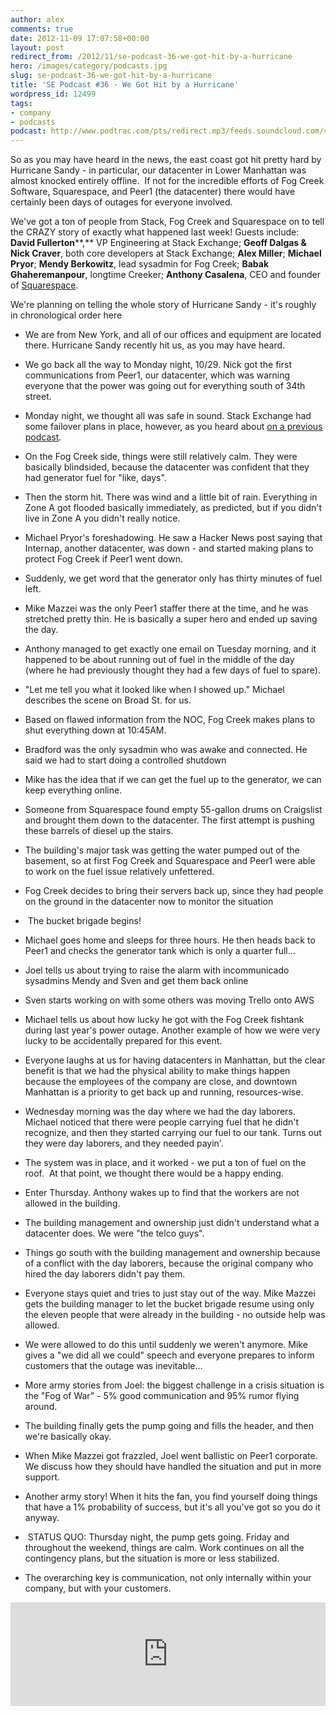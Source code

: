 ```yaml
---
author: alex
comments: true
date: 2012-11-09 17:07:58+00:00
layout: post
redirect_from: /2012/11/se-podcast-36-we-got-hit-by-a-hurricane
hero: /images/category/podcasts.jpg
slug: se-podcast-36-we-got-hit-by-a-hurricane
title: 'SE Podcast #36 - We Got Hit by a Hurricane'
wordpress_id: 12499
tags:
- company
- podcasts
podcast: http://www.podtrac.com/pts/redirect.mp3/feeds.soundcloud.com/stream/66762703-stack-exchange-stack-exchange-podcast-36.mp3
---
```


So as you may have heard in the news, the east coast got hit pretty hard by Hurricane Sandy - in particular, our datacenter in Lower Manhattan was almost knocked entirely offline.  If not for the incredible efforts of Fog Creek Software, Squarespace, and Peer1 (the datacenter) there would have certainly been days of outages for everyone involved.

We've got a ton of people from Stack, Fog Creek and Squarespace on to tell the CRAZY story of exactly what happened last week! Guests include: **David Fullerton****,** VP Engineering at Stack Exchange; **Geoff Dalgas & Nick Craver**, both core developers at Stack Exchange; **Alex Miller**; **Michael Pryor**; **Mendy Berkowitz**, lead sysadmin for Fog Creek; **Babak Ghaheremanpour**, longtime Creeker; **Anthony Casalena**, CEO and founder of [Squarespace](http://www.squarespace.com/).

We're planning on telling the whole story of Hurricane Sandy - it's roughly in chronological order here



	
  * We are from New York, and all of our offices and equipment are located there. Hurricane Sandy recently hit us, as you may have heard.

	
  * We go back all the way to Monday night, 10/29. Nick got the first communications from Peer1, our datacenter, which was warning everyone that the power was going out for everything south of 34th street.

	
  * Monday night, we thought all was safe in sound. Stack Exchange had some failover plans in place, however, as you heard about [on a previous podcast](http://blog.stackoverflow.com/2012/10/se-podcast-34/).

	
  * On the Fog Creek side, things were still relatively calm. They were basically blindsided, because the datacenter was confident that they had generator fuel for "like, days".

	
  * Then the storm hit. There was wind and a little bit of rain. Everything in Zone A got flooded basically immediately, as predicted, but if you didn't live in Zone A you didn't really notice.

	
  * Michael Pryor's foreshadowing. He saw a Hacker News post saying that Internap, another datacenter, was down - and started making plans to protect Fog Creek if Peer1 went down.

	
  * Suddenly, we get word that the generator only has thirty minutes of fuel left.

	
  * Mike Mazzei was the only Peer1 staffer there at the time, and he was stretched pretty thin. He is basically a super hero and ended up saving the day.

	
  * Anthony managed to get exactly one email on Tuesday morning, and it happened to be about running out of fuel in the middle of the day (where he had previously thought they had a few days of fuel to spare).

	
  * "Let me tell you what it looked like when I showed up." Michael describes the scene on Broad St. for us.

	
  * Based on flawed information from the NOC, Fog Creek makes plans to shut everything down at 10:45AM.

	
  * Bradford was the only sysadmin who was awake and connected. He said we had to start doing a controlled shutdown

	
  * Mike has the idea that if we can get the fuel up to the generator, we can keep everything online.

	
  * Someone from Squarespace found empty 55-gallon drums on Craigslist and brought them down to the datacenter. The first attempt is pushing these barrels of diesel up the stairs.

	
  * The building's major task was getting the water pumped out of the basement, so at first Fog Creek and Squarespace and Peer1 were able to work on the fuel issue relatively unfettered.

	
  * Fog Creek decides to bring their servers back up, since they had people on the ground in the datacenter now to monitor the situation

	
  *  The bucket brigade begins!

	
  * Michael goes home and sleeps for three hours. He then heads back to Peer1 and checks the generator tank which is only a quarter full...

	
  * Joel tells us about trying to raise the alarm with incommunicado sysadmins Mendy and Sven and get them back online

	
  * Sven starts working on with some others was moving Trello onto AWS

	
  * Michael tells us about how lucky he got with the Fog Creek fishtank during last year's power outage. Another example of how we were very lucky to be accidentally prepared for this event.

	
  * Everyone laughs at us for having datacenters in Manhattan, but the clear benefit is that we had the physical ability to make things happen because the employees of the company are close, and downtown Manhattan is a priority to get back up and running, resources-wise.

	
  * Wednesday morning was the day where we had the day laborers. Michael noticed that there were people carrying fuel that he didn't recognize, and then they started carrying our fuel to our tank. Turns out they were day laborers, and they needed payin'.

	
  * The system was in place, and it worked - we put a ton of fuel on the roof.  At that point, we thought there would be a happy ending.

	
  * Enter Thursday. Anthony wakes up to find that the workers are not allowed in the building.

	
  * The building management and ownership just didn't understand what a datacenter does. We were "the telco guys".

	
  * Things go south with the building management and ownership because of a conflict with the day laborers, because the original company who hired the day laborers didn't pay them.

	
  * Everyone stays quiet and tries to just stay out of the way. Mike Mazzei gets the building manager to let the bucket brigade resume using only the eleven people that were already in the building - no outside help was allowed.

	
  * We were allowed to do this until suddenly we weren't anymore. Mike gives a "we did all we could" speech and everyone prepares to inform customers that the outage was inevitable…

	
  * More army stories from Joel: the biggest challenge in a crisis situation is the "Fog of War" - 5% good communication and 95% rumor flying around.

	
  * The building finally gets the pump going and fills the header, and then we're basically okay.

	
  * When Mike Mazzei got frazzled, Joel went ballistic on Peer1 corporate. We discuss how they should have handled the situation and put in more support.

	
  * Another army story! When it hits the fan, you find yourself doing things that have a 1% probability of success, but it's all you've got so you do it anyway.

	
  *  STATUS QUO: Thursday night, the pump gets going. Friday and throughout the weekend, things are calm. Work continues on all the contingency plans, but the situation is more or less stabilized.

	
  * The overarching key is communication, not only internally within your company, but with your customers.


  



  


<p><iframe src="http://w.soundcloud.com/player/?url=http%3A%2F%2Fapi.soundcloud.com%2Ftracks%2F66762703&amp;show_artwork=true" frameborder="no" scrolling="no" width="100%" height="166"></iframe><br />
